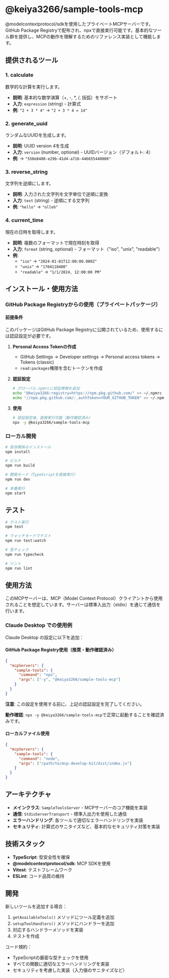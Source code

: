 # @keiya3266/sample-tools-mcp

@modelcontextprotocol/sdkを使用したプライベートMCPサーバーです。GitHub Package Registryで配布され、npxで直接実行可能です。基本的なツール群を提供し、MCPの動作を理解するためのリファレンス実装として機能します。

## 提供されるツール

### 1. calculate
数学的な計算を実行します。

- **説明**: 基本的な数学演算（+, -, *, /, 括弧）をサポート
- **入力**: `expression` (string) - 計算式
- **例**: `"2 + 3 * 4"` → `"2 + 3 * 4 = 14"`

### 2. generate_uuid
ランダムなUUIDを生成します。

- **説明**: UUID version 4を生成
- **入力**: `version` (number, optional) - UUIDバージョン（デフォルト: 4）
- **例**: → `"550e8400-e29b-41d4-a716-446655440000"`

### 3. reverse_string
文字列を逆順にします。

- **説明**: 入力された文字列を文字単位で逆順に変換
- **入力**: `text` (string) - 逆順にする文字列
- **例**: `"hello"` → `"olleh"`

### 4. current_time
現在の日時を取得します。

- **説明**: 複数のフォーマットで現在時刻を取得
- **入力**: `format` (string, optional) - フォーマット（"iso", "unix", "readable"）
- **例**: 
  - `"iso"` → `"2024-01-01T12:00:00.000Z"`
  - `"unix"` → `"1704110400"`
  - `"readable"` → `"1/1/2024, 12:00:00 PM"`

## インストール・使用方法

### GitHub Package Registryからの使用（プライベートパッケージ）

#### 前提条件
このパッケージはGitHub Package Registryに公開されているため、使用するには認証設定が必要です。

1. **Personal Access Tokenの作成**
   - GitHub Settings → Developer settings → Personal access tokens → Tokens (classic)
   - `read:packages`権限を含むトークンを作成

2. **認証設定**
   ```bash
   # グローバル.npmrcに認証情報を追加
   echo "@keiya3266:registry=https://npm.pkg.github.com/" >> ~/.npmrc
   echo "//npm.pkg.github.com/:_authToken=YOUR_GITHUB_TOKEN" >> ~/.npmrc
   ```

3. **使用**
   ```bash
   # 認証設定後、直接実行可能（動作確認済み）
   npx -y @keiya3266/sample-tools-mcp
   ```

### ローカル開発

```bash
# 依存関係のインストール
npm install

# ビルド
npm run build

# 開発モード（TypeScriptを直接実行）
npm run dev

# 本番実行
npm start
```

## テスト

```bash
# テスト実行
npm test

# ウォッチモードでテスト
npm run test:watch

# 型チェック
npm run typecheck

# リント
npm run lint
```

## 使用方法

このMCPサーバーは、MCP（Model Context Protocol）クライアントから使用されることを想定しています。サーバーは標準入出力（stdio）を通じて通信を行います。

### Claude Desktop での使用例

Claude Desktop の設定に以下を追加：

#### GitHub Package Registry使用（推奨・動作確認済み）
```json
{
  "mcpServers": {
    "sample-tools": {
      "command": "npx",
      "args": ["-y", "@keiya3266/sample-tools-mcp"]
    }
  }
}
```

**注意**: この設定を使用する前に、上記の認証設定を完了してください。

**動作確認**: `npx -y @keiya3266/sample-tools-mcp`で正常に起動することを確認済みです。

#### ローカルファイル使用
```json
{
  "mcpServers": {
    "sample-tools": {
      "command": "node",
      "args": ["/path/to/mcp-develop-kit/dist/index.js"]
    }
  }
}
```

## アーキテクチャ

- **メインクラス**: `SampleToolsServer` - MCPサーバーのコア機能を実装
- **通信**: `StdioServerTransport` - 標準入出力を使用した通信
- **エラーハンドリング**: 各ツールで適切なエラーハンドリングを実装
- **セキュリティ**: 計算式のサニタイズなど、基本的なセキュリティ対策を実装

## 技術スタック

- **TypeScript**: 型安全性を確保
- **@modelcontextprotocol/sdk**: MCP SDKを使用
- **Vitest**: テストフレームワーク
- **ESLint**: コード品質の維持

## 開発

新しいツールを追加する場合：

1. `getAvailableTools()` メソッドにツール定義を追加
2. `setupToolHandlers()` メソッドにハンドラーを追加
3. 対応するハンドラーメソッドを実装
4. テストを作成

コード規約：
- TypeScriptの厳密な型チェックを使用
- すべての関数に適切なエラーハンドリングを実装
- セキュリティを考慮した実装（入力値のサニタイズなど）